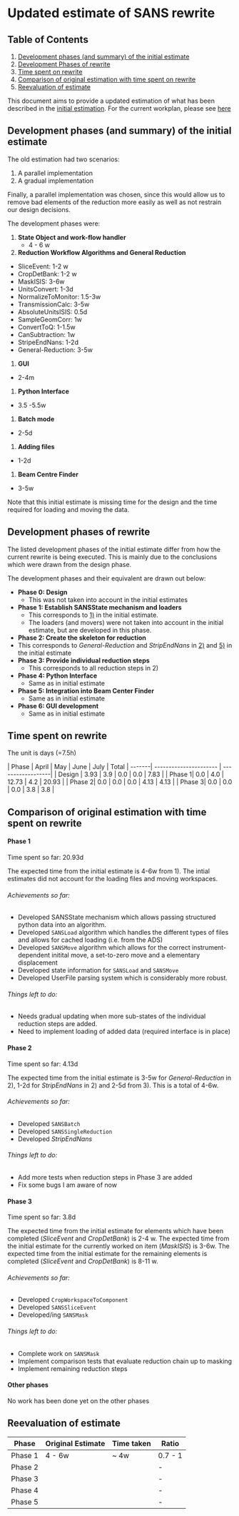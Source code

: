 # Updated estimate of SANS rewrite

## Table of Contents
1. [Development phases (and summary) of the initial estimate](#phase_original)
2. [Development Phases of rewrite](#phase_rewrite)
3. [Time spent on rewrite](#time)
4. [Comparison of original estimation with time spent on rewrite](#comparison)
5. [Reevaluation of estimate](#reeval)

This document aims to provide a updated estimation of what has been described
in the [initial estimation](Estimate_SANS_Rewrite_original.md).
 For the current workplan, please see [here](../SANS_rewrite_workplan.md)

<a name="phase_original"></a>
## Development phases (and summary) of the initial estimate

The old estimation had two scenarios:
  1. A parallel implementation
  2. A gradual implementation

Finally, a parallel implementation was chosen, since this would allow us to
remove bad elements of the reduction more easily as well as not restrain our
design decisions.

The development phases were:

<a name="point_1"></a>
1. **State Object and work-flow handler**
   * 4 - 6 w
<a name="point_2"></a>
1. **Reduction Workflow Algorithms and General Reduction**
  * SliceEvent: 1-2 w
  * CropDetBank: 1-2 w
  * MaskISIS: 3-6w
  * UnitsConvert: 1-3d
  * NormalizeToMonitor: 1.5-3w
  * TransmissionCalc: 3-5w
  * AbsoluteUnitsISIS: 0.5d
  * SampleGeomCorr: 1w
  * ConvertToQ: 1-1.5w
  * CanSubtraction: 1w
  * StripeEndNans: 1-2d
  * General-Reduction: 3-5w
1. **GUI**
  * 2-4m
1. **Python Interface**
  * 3.5 -5.5w
<a name="point_5"></a>
1. **Batch mode**
  * 2-5d
1. **Adding files**
  * 1-2d
1. **Beam Centre Finder**
  * 3-5w

Note that this initial estimate is missing time for the design and the time
required for loading and moving the data.

<a name="phase_rewrite"></a>
## Development phases of rewrite

The listed development phases of the initial estimate differ from how the
current rewrite is being executed. This is mainly due to the conclusions which
were drawn from the design phase.

The development phases and their equivalent are drawn out below:

* **Phase 0: Design**
  * This was not taken into account in the initial estimates
* **Phase 1: Establish SANSState mechanism and loaders**
  * This corresponds to [1)](#point_1) in the initial estimate.
  * The loaders (and movers) were not taken into account in the initial estimate,
  but are developed in this phase.
* **Phase 2: Create the skeleton for reduction**
 * This corresponds to *General-Reduction* and *StripEndNans* in [2)](#point_2)
 and [5)](#point_5) in the initial estimate
* **Phase 3: Provide individual reduction steps**
  * This corresponds to all reduction steps in 2)
* **Phase 4: Python Interface**
  * Same as in initial estimate
* **Phase 5: Integration into Beam Center Finder**
  * Same as in initial estimate
* **Phase 6: GUI development**
  * Same as in initial estimate

<a name="time"></a>
## Time spent on rewrite

The unit is days (=7.5h)

| Phase  | April   | May  | June  | July  | Total
| -------| ---------------------- | ------------------|
| Design | 3.93    | 3.9  | 0.0   | 0.0   | 7.83      |
| Phase 1| 0.0     | 4.0  | 12.73 | 4.2   | 20.93     |
| Phase 2| 0.0     | 0.0  | 0.0   | 4.13  | 4.13      |
| Phase 3| 0.0     | 0.0  | 0.0   | 3.8   | 3.8       |


<a name="comparison"></a>
## Comparison of original estimation with time spent on rewrite

#### Phase 1

Time spent so far: 20.93d

The expected time from the initial estimate is 4-6w from 1). The intial estimates
did not account for the loading files and moving workspaces.

###### Achievements so far:
* Developed SANSState mechanism which allows passing structured python data
  into an algorithm.
* Developed `SANSLoad` algorithm which handles the different types of files and
allows for cached loading (i.e. from the ADS)
* Developed `SANSMove` algorithm which allows for the correct instrument-dependent
initital move, a set-to-zero move and a elementary displacement
* Developed state information for `SANSLoad` and `SANSMove`
* Developed UserFile parsing system which is considerably more robust.

###### Things left to do:
* Needs gradual updating when more sub-states of the individual reduction steps
are added.
* Need to implement loading of added data (required interface is in place)

#### Phase 2

Time spent so far: 4.13d

The expected time from the initial estimate is 3-5w for *General-Reduction* in 2),
1-2d for *StripEndNans* in 2) and 2-5d from 3). This is a total of 4-6w.


###### Achievements so far:
* Developed `SANSBatch`
* Developed `SANSSingleReduction`
* Developed *StripEndNans*

###### Things left to do:
* Add more tests when reduction steps in Phase 3 are added
* Fix some bugs I am aware of now

#### Phase 3

Time spent so far: 3.8d

The expected time  from the initial estimate for elements which have been
 completed (*SliceEvent* and *CropDetBank*) is 2-4 w.
The expected time  from the initial estimate for the currently worked
on item (*MaskISIS*) is 3-6w.
The expected time  from the initial estimate for the remaining elements is
completed (*SliceEvent* and *CropDetBank*) is 8-11 w.

###### Achievements so far:
* Developed `CropWorkspaceToComponent`
* Developed `SANSSliceEvent`
* Developed/ing `SANSMask`

###### Things left to do:
* Complete work on `SANSMask`
* Implement comparison tests that evaluate reduction chain up to masking
* Implement remaining reduction steps

#### Other phases

No work has been done yet on the other phases

<a name="reeval"></a>
## Reevaluation of estimate


| Phase  | Original Estimate     | Time taken        |  Ratio     |
| -------| ----------------------| ------------------|------------|
| Phase 1| 4 - 6w                |  ~ 4w             |   0.7 - 1  |
| Phase 2|                       |                   |    -       |
| Phase 3|                       |                   |    -       |
| Phase 4|                       |                   |    -       |
| Phase 5|                       |                   |    -       |
